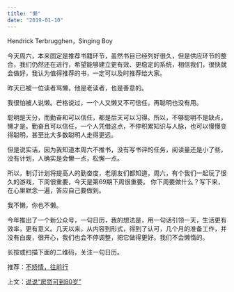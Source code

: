 ```yaml
---
title: "懒"
date: "2019-01-10"
---
```


Hendrick Terbrugghen，Singing Boy

今天周六，本来固定是推荐书籍环节，虽然书目已经列好很久，但是供应环节的整合，我们仍然还在进行，希望能够建立更有效、更稳定的系统，相信我们，很快就会做好，我认为值得推荐的书，一定可以及时推荐给大家。

昨天已被一位读者骂懒，他是老读者，也是善意的。

我很怕被人说懒。芒格说过，一个人又懒又不可信任，再聪明也没有用。

聪明是天分，而勤奋和可以信任，都是后天可以习得。所以，不够聪明不是缺点，懒才是。勤奋且可以信任，一个人凭借这点，不停积累知识与人脉，也可以慢慢变得聪明，甚至比大多数聪明人走得更远。

但是说实话，因为我知道本周六不推书，没有写书评的任务，阅读量还是小了些，没有计划，人确实是会懒一点，松懈一点。

所以，制订计划将提高人的勤奋度，老朋友们都知道，周六，有个我们一起玩了很久的游戏，下周很重要，今天是第69期下周很重要。 你下周要做什么？写下来，在心里默念一遍，答应自己要做到。

我不懒，你也不懒。

今年推出了一个新公众号，一句日历，我的想法是，用一句话引领一天，生活更有效率，更有意义。几天以来，从内容到形式，得到了认可，几个月的准备工作，并没有白废，很开心，我们也会不停调整，把它做得更好。我们不会懒惰的。

长按或扫描下面的二维码，关注一句日历。

推荐：[不矫情，往前行](http://mp.weixin.qq.com/s?__biz=MjM5NDU0Mjk2MQ==&mid=2651632197&idx=1&sn=4ed7ce5df6f6d94ba94a576f83cb8eca&chksm=bd7e365b8a09bf4d0b761dbc326cc17674a67d64eab50510292f694c41ab5ef2066010a4ffaf&scene=21#wechat_redirect)

上文：[说说“房贷可到80岁”](http://mp.weixin.qq.com/s?__biz=MjM5NDU0Mjk2MQ==&mid=2651632243&idx=1&sn=8ea30909752efbd0369a3d3122e9193c&chksm=bd7e366d8a09bf7bb2ed1bae279a25d9aaa58d88703c8640ffffc6b741e92dab925bbbcb54b3&scene=21#wechat_redirect)
